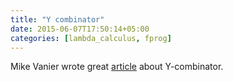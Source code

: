```yaml
---
title: "Y combinator"
date: 2015-06-07T17:50:14+05:00
categories: [lambda_calculus, fprog]
---
```


Mike Vanier wrote great [article](http://mvanier.livejournal.com/2897.html) about Y-combinator.
